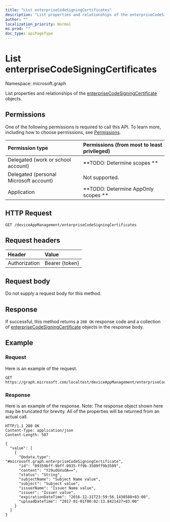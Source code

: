 ```yaml
---
title: "List enterpriseCodeSigningCertificates"
description: "List properties and relationships of the enterpriseCodeSigningCertificate objects."
author: ""
localization_priority: Normal
ms.prod: ""
doc_type: apiPageType
---
```


# List enterpriseCodeSigningCertificates

Namespace: microsoft.graph

List properties and relationships of the [enterpriseCodeSigningCertificate](../resources/enterprisecodesigningcertificate.md) objects.

## Permissions
One of the following permissions is required to call this API. To learn more, including how to choose permissions, see [Permissions](/concepts/permissions-reference.md).

|Permission type|Permissions (from most to least privileged)|
|:---|:---|
|Delegated (work or school account)|**TODO: Determine scopes **|
|Delegated (personal Microsoft account)|Not supported.|
|Application|**TODO: Determine AppOnly scopes **|

## HTTP Request
<!-- {
  "blockType": "ignored"
}
-->
``` http
GET /deviceAppManagement/enterpriseCodeSigningCertificates
```

## Request headers
|Header|Value|
|:---|:---|
|Authorization|Bearer {token}|

## Request body
Do not supply a request body for this method.

## Response
If successful, this method returns a `200 OK` response code and a collection of [enterpriseCodeSigningCertificate](../resources/enterprisecodesigningcertificate.md) objects in the response body.

## Example

### Request
Here is an example of the request.
<!-- {
  "blockType": "request",
  "name": "get_enterprisecodesigningcertificate"
}
-->
``` http
GET https://graph.microsoft.com/localtest/deviceAppManagement/enterpriseCodeSigningCertificates
```

### Response
Here is an example of the response. Note: The response object shown here may be truncated for brevity. All of the properties will be returned from an actual call.
<!-- {
  "blockType": "response",
  "truncated": true,
  "@odata.type": "collection(microsoft.graph.enterprisecodesigningcertificate)"
}
-->
``` http
HTTP/1.1 200 OK
Content-Type: application/json
Content-Length: 507

{
  "value": [
    {
      "@odata.type": "#microsoft.graph.enterpriseCodeSigningCertificate",
      "id": "09359bff-9bff-0935-ff9b-3509ff9b3509",
      "content": "Y29udGVudA==",
      "status": "String",
      "subjectName": "Subject Name value",
      "subject": "Subject value",
      "issuerName": "Issuer Name value",
      "issuer": "Issuer value",
      "expirationDateTime": "2016-12-31T23:59:56.1430588+03:00",
      "uploadDateTime": "2017-01-01T00:02:13.8421427+03:00"
    }
  ]
}
```

